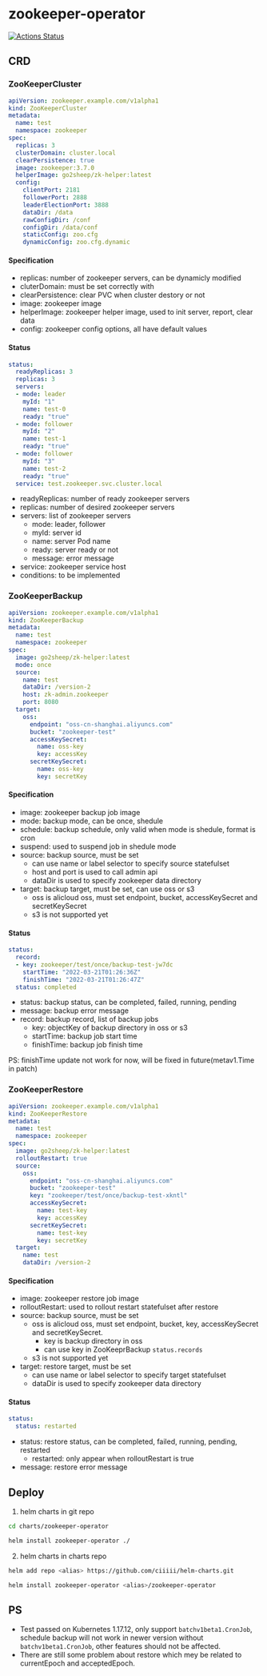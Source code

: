 # zookeeper-operator
[![Actions Status](https://github.com/ciiiii/zookeeper-operator/workflows/Publish%20Docker%20image/badge.svg)](https://github.com/ciiiii/zookeeper-operator/actions)

## CRD
### ZooKeeperCluster
```yaml
apiVersion: zookeeper.example.com/v1alpha1
kind: ZooKeeperCluster
metadata:
  name: test
  namespace: zookeeper
spec:
  replicas: 3
  clusterDomain: cluster.local
  clearPersistence: true
  image: zookeeper:3.7.0
  helperImage: go2sheep/zk-helper:latest
  config:
    clientPort: 2181
    followerPort: 2888
    leaderElectionPort: 3888
    dataDir: /data
    rawConfigDir: /conf
    configDir: /data/conf
    staticConfig: zoo.cfg
    dynamicConfig: zoo.cfg.dynamic
```
#### Specification
- replicas: number of zookeeper servers, can be dynamicly modified
- cluterDomain: must be set correctly with 
- clearPersistence: clear PVC when cluster destory or not
- image: zookeeper image
- helperImage: zookeeper helper image, used to init server, report, clear data
- config: zookeeper config options, all have default values
#### Status
```yaml
status:
  readyReplicas: 3
  replicas: 3
  servers:
  - mode: leader
    myId: "1"
    name: test-0
    ready: "true"
  - mode: follower
    myId: "2"
    name: test-1
    ready: "true"
  - mode: follower
    myId: "3"
    name: test-2
    ready: "true"
  service: test.zookeeper.svc.cluster.local
```
- readyReplicas: number of ready zookeeper servers
- replicas: number of desired zookeeper servers
- servers: list of zookeeper servers
    - mode: leader, follower
    - myId: server id
    - name: server Pod name
    - ready: server ready or not
    - message: error message
- service: zookeeper service host
- conditions: to be implemented

### ZooKeeperBackup
```yaml
apiVersion: zookeeper.example.com/v1alpha1
kind: ZooKeeperBackup
metadata:
  name: test
  namespace: zookeeper
spec:
  image: go2sheep/zk-helper:latest
  mode: once
  source:
    name: test
    dataDir: /version-2
    host: zk-admin.zookeeper
    port: 8080
  target:
    oss:
      endpoint: "oss-cn-shanghai.aliyuncs.com"
      bucket: "zookeeper-test"
      accessKeySecret:
        name: oss-key
        key: accessKey
      secretKeySecret:
        name: oss-key
        key: secretKey
```
#### Specification
- image: zookeeper backup job image
- mode: backup mode, can be once, shedule
- schedule: backup schedule, only valid when mode is shedule, format is cron
- suspend: used to suspend job in shedule mode
- source: backup source, must be set
    - can use name or label selector to specify source statefulset
    - host and port is used to call admin api
    - dataDir is used to specify zookeeper data directory
- target: backup target, must be set, can use oss or s3
    - oss is alicloud oss, must set endpoint, bucket, accessKeySecret and secretKeySecret
    - s3 is not supported yet
#### Status
```yaml
status:
  record:
  - key: zookeeper/test/once/backup-test-jw7dc
    startTime: "2022-03-21T01:26:36Z"
    finishTime: "2022-03-21T01:26:47Z"
  status: completed
```
- status: backup status, can be completed, failed, running, pending
- message: backup error message
- record: backup record, list of backup jobs
    - key: objectKey of backup directory in oss or s3
    - startTime: backup job start time
    - finishTime: backup job finish time

PS: finishTime update not work for now, will be fixed in future(metav1.Time in patch)

### ZooKeeperRestore
```yaml
apiVersion: zookeeper.example.com/v1alpha1
kind: ZooKeeperRestore
metadata:
  name: test
  namespace: zookeeper
spec:
  image: go2sheep/zk-helper:latest
  rolloutRestart: true
  source:
    oss:
      endpoint: "oss-cn-shanghai.aliyuncs.com"
      bucket: "zookeeper-test"
      key: "zookeeper/test/once/backup-test-xkntl"
      accessKeySecret:
        name: test-key
        key: accessKey
      secretKeySecret:
        name: test-key
        key: secretKey
  target:
    name: test
    dataDir: /version-2
```
#### Specification
- image: zookeeper restore job image
- rolloutRestart: used to rollout restart statefulset after restore
- source: backup source, must be set
    - oss is alicloud oss, must set endpoint, bucket, key, accessKeySecret and secretKeySecret.
        - key is backup directory in oss
        - can use key in ZooKeeprBackup `status.records`
    - s3 is not supported yet
- target: restore target, must be set
    - can use name or label selector to specify target statefulset
    - dataDir is used to specify zookeeper data directory
#### Status
```yaml
status:
  status: restarted
```
- status: restore status, can be completed, failed, running, pending, restarted
    - restarted: only appear when rolloutRestart is true
- message: restore error message

## Deploy
1. helm charts in git repo
```bash
cd charts/zookeeper-operator

helm install zookeeper-operator ./
```
2. helm charts in charts repo
```bash
helm add repo <alias> https://github.com/ciiiii/helm-charts.git

helm install zookeeper-operator <alias>/zookeeper-operator
```
## PS
- Test passed on Kubernetes 1.17.12, only support `batchv1beta1.CronJob`, schedule backup will not work in newer version without `batchv1beta1.CronJob`, other features should not be affected.
- There are still some problem about restore which mey be related to currentEpoch and acceptedEpoch.